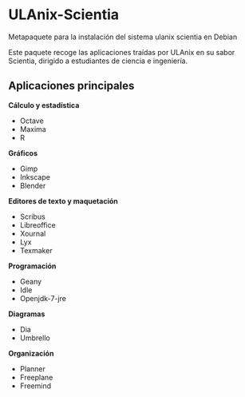 ULAnix-Scientia
===============

Metapaquete para la instalación del sistema ulanix scientia en Debian

Este paquete recoge las aplicaciones traídas por ULAnix en su sabor Scientia, dirigido a estudiantes de ciencia e ingeniería.

Aplicaciones principales
------------------------
**Cálculo y estadística**
* Octave
* Maxima
* R

**Gráficos**
* Gimp
* Inkscape
* Blender

**Editores de texto y maquetación**
* Scribus
* Libreoffice
* Xournal
* Lyx
* Texmaker

**Programación**
* Geany
* Idle
* Openjdk-7-jre

**Diagramas**
* Dia
* Umbrello

**Organización**
* Planner
* Freeplane
* Freemind
